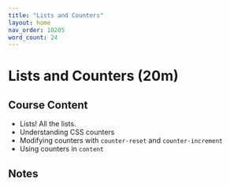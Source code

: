 ```yaml
---
title: "Lists and Counters"
layout: home
nav_order: 10205
word_count: 24
---
```

# Lists and Counters (20m)

## Course Content

- Lists! All the lists.
- Understanding CSS counters
- Modifying counters with `counter-reset` and `counter-increment`
- Using counters in `content`

## Notes











